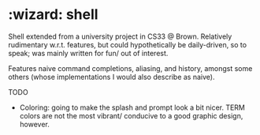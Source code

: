# :wizard: shell

Shell extended from a university project in CS33 @ Brown.
Relatively rudimentary w.r.t. features, but could hypothetically 
be daily-driven, so to speak; was mainly written for fun/ out of interest.

Features naive command completions, aliasing, and history, amongst some 
others (whose implementations I would also describe as naive). 


TODO

 - Coloring: going to make the splash and prompt look a bit nicer. TERM colors are not the most
     vibrant/ conducive to a good graphic design, however.
